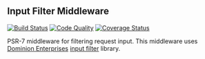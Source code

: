 ## Input Filter Middleware

[![Build Status](https://travis-ci.org/chadicus/input-filter-middleware.svg?branch=master)](https://travis-ci.org/chadicus/input-filter-middleware)
[![Code Quality](https://scrutinizer-ci.com/g/chadicus/input-filter-middleware/badges/quality-score.png?b=master)](https://scrutinizer-ci.com/g/chadicus/input-filter-middleware/?branch=master)
[![Coverage Status](https://coveralls.io/repos/github/chadicus/input-filter-middleware/badge.svg?branch=master)](https://coveralls.io/github/chadicus/input-filter-middleware?branch=master)

PSR-7 middleware for filtering request input. This middleware uses [Dominion Enterprises](http://www.delabs.io/) [input filter](https://github.com/dominionenterprises/filter-php) library.

